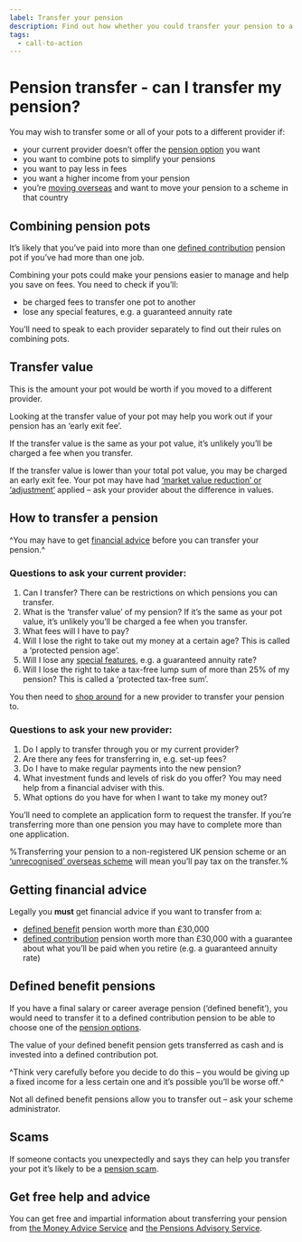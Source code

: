 ```yaml
---
label: Transfer your pension
description: Find out how whether you could transfer your pension to a new provider and how to combine your pension pots. Book a Pension Wise appointment today.
tags:
  - call-to-action
---
```


# Pension transfer - can I transfer my pension?

You may wish to transfer some or all of your pots to a different provider if:

- your current provider doesn’t offer the [pension option](/en/pension-pot-options) you want
- you want to combine pots to simplify your pensions
- you want to pay less in fees
- you want a higher income from your pension
- you’re [moving overseas](https://www.gov.uk/transferring-your-pension/transferring-to-an-overseas-pension-scheme) and want to move your pension to a scheme in that country

## Combining pension pots

It’s likely that you’ve paid into more than one [defined contribution](/en/pension-types) pension pot if you’ve had more than one job.

Combining your pots could make your pensions easier to manage and help you save on fees. You need to check if you’ll:

 - be charged fees to transfer one pot to another
 - lose any special features, e.g. a guaranteed annuity rate

You’ll need to speak to each provider separately to find out their rules on combining pots.

## Transfer value

This is the amount your pot would be worth if you moved to a different provider.

Looking at the transfer value of your pot may help you work out if your pension has an ‘early exit fee’.

If the transfer value is the same as your pot value, it’s unlikely you’ll be charged a fee when you transfer.

If the transfer value is lower than your total pot value, you may be charged an early exit fee. Your pot may have had [‘market value reduction’ or ‘adjustment’](/en/pension-statements#special-features) applied – ask your provider about the difference in values.

## How to transfer a pension

^You may have to get [financial advice](/en/transfer-pension#getting-financial-advice) before you can transfer your pension.^

### Questions to ask your **current** provider:

1. Can I transfer? There can be restrictions on which pensions you can transfer.
2. What is the ‘transfer value’ of my pension? If it’s the same as your pot value, it’s unlikely you’ll be charged a fee when you transfer.
3. What fees will I have to pay?
4. Will I lose the right to take out my money at a certain age? This is called a ‘protected pension age’.
5. Will I lose any [special features](/en/pension-statements#special-features), e.g. a guaranteed annuity rate?
6. Will I lose the right to take a tax-free lump sum of more than 25% of my pension? This is called a ‘protected tax-free sum’.

You then need to [shop around](/en/shop-around) for a new provider to transfer your pension to.

### Questions to ask your **new** provider:

1. Do I apply to transfer through you or my current provider?
2. Are there any fees for transferring in, e.g. set-up fees?
3. Do I have to make regular payments into the new pension?
4. What investment funds and levels of risk do you offer? You may need help from a financial adviser with this.
5. What options do you have for when I want to take my money out?

You’ll need to complete an application form to request the transfer. If you’re transferring more than one pension you may have to complete more than one application.

%Transferring your pension to a non-registered UK pension scheme or an [‘unrecognised’ overseas scheme](https://www.gov.uk/transferring-your-pension/transferring-to-an-overseas-pension-scheme) will mean you’ll pay tax on the transfer.%

## Getting financial advice

Legally you **must**  get financial advice if you want to transfer from a:

 - [defined benefit](/en/pension-types#defined-benefit-final-salary-or-career-average) pension worth more than £30,000
 - [defined contribution](/en/pension-types#defined-contribution) pension worth more than £30,000 with a guarantee about what you’ll be paid when you retire (e.g. a guaranteed annuity rate)

## Defined benefit pensions

If you have a final salary or career average pension (‘defined benefit’), you would need to transfer it to a defined contribution pension to be able to choose one of the [pension options](/en/pension-pot-options).

The value of your defined benefit pension gets transferred as cash and is invested into a defined contribution pot.

^Think very carefully before you decide to do this – you would be giving up a fixed income for a less certain one and it’s possible you’ll be worse off.^

Not all defined benefit pensions allow you to transfer out – ask your scheme administrator.

## Scams

If someone contacts you unexpectedly and says they can help you transfer your pot it’s likely to be a [pension scam](/en/scams).

## Get free help and advice

You can get free and impartial information about transferring your pension from [the Money Advice Service](https://www.moneyadviceservice.org.uk/en) and [the Pensions Advisory Service](http://www.pensionsadvisoryservice.org.uk).

